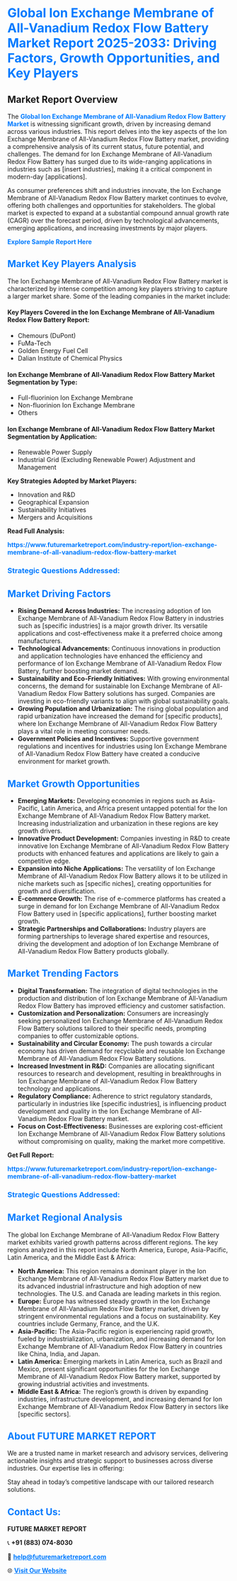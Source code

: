 <h1 style="color: #007BFF;">Global Ion Exchange Membrane of All-Vanadium Redox Flow Battery Market Report 2025-2033: Driving Factors, Growth Opportunities, and Key Players</h1>

<section id="overview">
<h2>Market Report Overview</h2>
<p>The <a href="https://www.futuremarketreport.com/industry-report/ion-exchange-membrane-of-all-vanadium-redox-flow-battery-market" style="color: #007BFF; text-decoration: none;"><strong>Global Ion Exchange Membrane of All-Vanadium Redox Flow Battery Market</strong></a> is witnessing significant growth, driven by increasing demand across various industries. This report delves into the key aspects of the Ion Exchange Membrane of All-Vanadium Redox Flow Battery market, providing a comprehensive analysis of its current status, future potential, and challenges. The demand for Ion Exchange Membrane of All-Vanadium Redox Flow Battery has surged due to its wide-ranging applications in industries such as [insert industries], making it a critical component in modern-day [applications].</p>
<p>As consumer preferences shift and industries innovate, the Ion Exchange Membrane of All-Vanadium Redox Flow Battery market continues to evolve, offering both challenges and opportunities for stakeholders. The global market is expected to expand at a substantial compound annual growth rate (CAGR) over the forecast period, driven by technological advancements, emerging applications, and increasing investments by major players.</p>
</section>

<section id="overview">
<p><a href="https://www.futuremarketreport.com/request-sample/reportId=104249" style="color: #007BFF; text-decoration: none;"><strong>Explore Sample Report Here</strong></a></p>
</section>

<section id="key-players">
<h2 style="color: #007BFF;">Market Key Players Analysis</h2>
<p>The Ion Exchange Membrane of All-Vanadium Redox Flow Battery market is characterized by intense competition among key players striving to capture a larger market share. Some of the leading companies in the market include:</p>
<h4>Key Players Covered in the Ion Exchange Membrane of All-Vanadium Redox Flow Battery Report:</h4>
<ul><li>Chemours (DuPont)</li><li>FuMa-Tech</li><li>Golden Energy Fuel Cell</li><li>Dalian Institute of Chemical Physics</li></ul>
<h4>Ion Exchange Membrane of All-Vanadium Redox Flow Battery Market Segmentation by Type:</h4>
<ul><li>Full-fluorinion Ion Exchange Membrane</li><li>Non-fluorinion Ion Exchange Membrane</li><li>Others</li></ul>

<h4>Ion Exchange Membrane of All-Vanadium Redox Flow Battery Market Segmentation by Application:</h4>
<ul><li>Renewable Power Supply</li><li>Industrial Grid (Excluding Renewable Power) Adjustment and Management</li></ul>
<p><strong>Key Strategies Adopted by Market Players:</strong></p>
<ul>
<li>Innovation and R&D</li>
<li>Geographical Expansion</li>
<li>Sustainability Initiatives</li>
<li>Mergers and Acquisitions</li>
</ul>
</section>

<section>
<p><strong>Read Full Analysis: </strong></p><a href="https://www.futuremarketreport.com/industry-report/ion-exchange-membrane-of-all-vanadium-redox-flow-battery-market" style="color: #007BFF; text-decoration: none;"><strong>https://www.futuremarketreport.com/industry-report/ion-exchange-membrane-of-all-vanadium-redox-flow-battery-market</strong></a>
<h3 style="color: #007BFF;">Strategic Questions Addressed:</h3>
</section>

<section id="driving-factors">
<h2 style="color: #007BFF;">Market Driving Factors</h2>
<ul>
<li><strong>Rising Demand Across Industries:</strong> The increasing adoption of Ion Exchange Membrane of All-Vanadium Redox Flow Battery in industries such as [specific industries] is a major growth driver. Its versatile applications and cost-effectiveness make it a preferred choice among manufacturers.</li>
<li><strong>Technological Advancements:</strong> Continuous innovations in production and application technologies have enhanced the efficiency and performance of Ion Exchange Membrane of All-Vanadium Redox Flow Battery, further boosting market demand.</li>
<li><strong>Sustainability and Eco-Friendly Initiatives:</strong> With growing environmental concerns, the demand for sustainable Ion Exchange Membrane of All-Vanadium Redox Flow Battery solutions has surged. Companies are investing in eco-friendly variants to align with global sustainability goals.</li>
<li><strong>Growing Population and Urbanization:</strong> The rising global population and rapid urbanization have increased the demand for [specific products], where Ion Exchange Membrane of All-Vanadium Redox Flow Battery plays a vital role in meeting consumer needs.</li>
<li><strong>Government Policies and Incentives:</strong> Supportive government regulations and incentives for industries using Ion Exchange Membrane of All-Vanadium Redox Flow Battery have created a conducive environment for market growth.</li>
</ul>
</section>

<section id="growth-opportunities">
<h2 style="color: #007BFF;">Market Growth Opportunities</h2>
<ul>
<li><strong>Emerging Markets:</strong> Developing economies in regions such as Asia-Pacific, Latin America, and Africa present untapped potential for the Ion Exchange Membrane of All-Vanadium Redox Flow Battery market. Increasing industrialization and urbanization in these regions are key growth drivers.</li>
<li><strong>Innovative Product Development:</strong> Companies investing in R&D to create innovative Ion Exchange Membrane of All-Vanadium Redox Flow Battery products with enhanced features and applications are likely to gain a competitive edge.</li>
<li><strong>Expansion into Niche Applications:</strong> The versatility of Ion Exchange Membrane of All-Vanadium Redox Flow Battery allows it to be utilized in niche markets such as [specific niches], creating opportunities for growth and diversification.</li>
<li><strong>E-commerce Growth:</strong> The rise of e-commerce platforms has created a surge in demand for Ion Exchange Membrane of All-Vanadium Redox Flow Battery used in [specific applications], further boosting market growth.</li>
<li><strong>Strategic Partnerships and Collaborations:</strong> Industry players are forming partnerships to leverage shared expertise and resources, driving the development and adoption of Ion Exchange Membrane of All-Vanadium Redox Flow Battery products globally.</li>
</ul>
</section>

<section id="trending-factors">
<h2 style="color: #007BFF;">Market Trending Factors</h2>
<ul>
<li><strong>Digital Transformation:</strong> The integration of digital technologies in the production and distribution of Ion Exchange Membrane of All-Vanadium Redox Flow Battery has improved efficiency and customer satisfaction.</li>
<li><strong>Customization and Personalization:</strong> Consumers are increasingly seeking personalized Ion Exchange Membrane of All-Vanadium Redox Flow Battery solutions tailored to their specific needs, prompting companies to offer customizable options.</li>
<li><strong>Sustainability and Circular Economy:</strong> The push towards a circular economy has driven demand for recyclable and reusable Ion Exchange Membrane of All-Vanadium Redox Flow Battery solutions.</li>
<li><strong>Increased Investment in R&D:</strong> Companies are allocating significant resources to research and development, resulting in breakthroughs in Ion Exchange Membrane of All-Vanadium Redox Flow Battery technology and applications.</li>
<li><strong>Regulatory Compliance:</strong> Adherence to strict regulatory standards, particularly in industries like [specific industries], is influencing product development and quality in the Ion Exchange Membrane of All-Vanadium Redox Flow Battery market.</li>
<li><strong>Focus on Cost-Effectiveness:</strong> Businesses are exploring cost-efficient Ion Exchange Membrane of All-Vanadium Redox Flow Battery solutions without compromising on quality, making the market more competitive.</li>
</ul>
</section>

<section>
<p><strong>Get Full Report: </strong></p><a href="https://www.futuremarketreport.com/industry-report/ion-exchange-membrane-of-all-vanadium-redox-flow-battery-market" style="color: #007BFF; text-decoration: none;"><strong>https://www.futuremarketreport.com/industry-report/ion-exchange-membrane-of-all-vanadium-redox-flow-battery-market</strong></a>
<h3 style="color: #007BFF;">Strategic Questions Addressed:</h3>
</section>


<section id="regional-analysis">
<h2 style="color: #007BFF;">Market Regional Analysis</h2>
<p>The global Ion Exchange Membrane of All-Vanadium Redox Flow Battery market exhibits varied growth patterns across different regions. The key regions analyzed in this report include North America, Europe, Asia-Pacific, Latin America, and the Middle East & Africa:</p>
<ul>
<li><strong>North America:</strong> This region remains a dominant player in the Ion Exchange Membrane of All-Vanadium Redox Flow Battery market due to its advanced industrial infrastructure and high adoption of new technologies. The U.S. and Canada are leading markets in this region.</li>
<li><strong>Europe:</strong> Europe has witnessed steady growth in the Ion Exchange Membrane of All-Vanadium Redox Flow Battery market, driven by stringent environmental regulations and a focus on sustainability. Key countries include Germany, France, and the U.K.</li>
<li><strong>Asia-Pacific:</strong> The Asia-Pacific region is experiencing rapid growth, fueled by industrialization, urbanization, and increasing demand for Ion Exchange Membrane of All-Vanadium Redox Flow Battery in countries like China, India, and Japan.</li>
<li><strong>Latin America:</strong> Emerging markets in Latin America, such as Brazil and Mexico, present significant opportunities for the Ion Exchange Membrane of All-Vanadium Redox Flow Battery market, supported by growing industrial activities and investments.</li>
<li><strong>Middle East & Africa:</strong> The region’s growth is driven by expanding industries, infrastructure development, and increasing demand for Ion Exchange Membrane of All-Vanadium Redox Flow Battery in sectors like [specific sectors].</li>
</ul>
</section>

<footer>
<h2 style="color: #007BFF;">About FUTURE MARKET REPORT</h2>
<p>We are a trusted name in market research and advisory services, delivering actionable insights and strategic support to businesses across diverse industries. Our expertise lies in offering:</p>

<p>Stay ahead in today’s competitive landscape with our tailored research solutions.</p>

<h2 style="color: #007BFF;">Contact Us:</h2>
<p><strong>FUTURE MARKET REPORT</strong></p>
<p>📞 <strong>+91 (883) 074-8030</strong></p>
<p>📧 <strong><a href="mailto:help@futuremarketreport.com" style="color: #007BFF;">help@futuremarketreport.com</a></strong></p>
<p>🌐 <strong><a href="https://www.futuremarketreport.com/" style="color: #007BFF;">Visit Our Website</a></strong></p>
</footer>